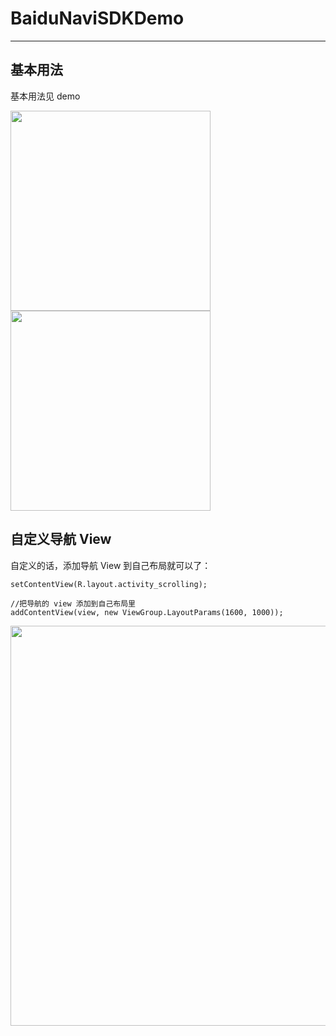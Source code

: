 # BaiduNaviSDKDemo
---

## 基本用法

基本用法见 demo

<img src="https://cloud.githubusercontent.com/assets/7868514/15351503/27de26bc-1d12-11e6-9697-9058afb00d40.png" width="320"/>
<img src="https://cloud.githubusercontent.com/assets/7868514/15351502/27dcbf70-1d12-11e6-8d66-e9510df9f26f.png" width="320"/>

## 自定义导航 View

自定义的话，添加导航 View 到自己布局就可以了：

```
setContentView(R.layout.activity_scrolling);

//把导航的 view 添加到自己布局里
addContentView(view, new ViewGroup.LayoutParams(1600, 1000));
```
<img src="https://cloud.githubusercontent.com/assets/7868514/15358588/b1193b4a-1d37-11e6-8a40-acaa9f24b233.png" width="640" />